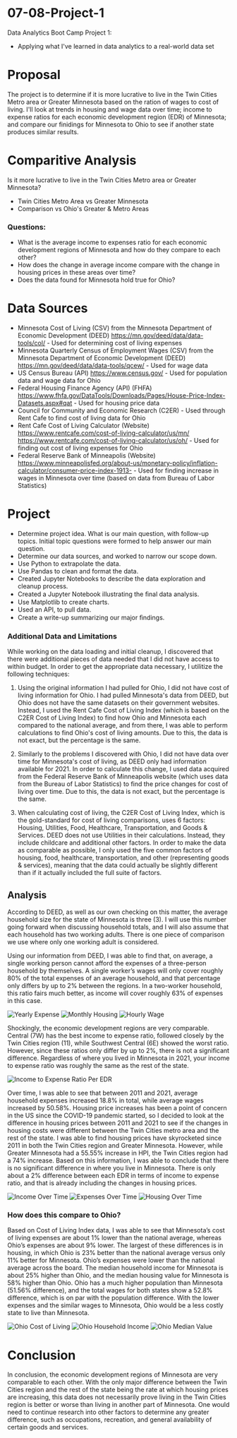 # 07-08-Project-1
Data Analytics Boot Camp Project 1: 
* Applying what I've learned in data analytics to a real-world data set


# Proposal
The project is to determine if it is more lucrative to live in the Twin Cities Metro area or Greater Minnesota based on the ration of wages to cost of living. I'll look at trends in housing and wage data over time; income to expense ratios for each economic development region (EDR) of Minnesota; and compare our finidings for Minnesota to Ohio to see if another state produces similar results.

# Comparitive Analysis
Is it more lucrative to live in the Twin Cities Metro area or Greater Minnesota?

  * Twin Cities Metro Area vs Greater Minnesota
  * Comparison vs Ohio's Greater & Metro Areas

### Questions:
 * What is the average income to expenses ratio for each economic development regions of Minnesota and how do they compare to each other? 
 * How does the change in average income compare with the change in housing prices in these areas over time? 
 * Does the data found for Minnesota hold true for Ohio? 

# Data Sources
- Minnesota Cost of Living (CSV) from the Minnesota Department of Economic Development (DEED) https://mn.gov/deed/data/data-tools/col/ - Used for determining cost of living expenses
- Minnesota Quarterly Census of Employment Wages (CSV) from the Minnesota Department of Economic Development (DEED) https://mn.gov/deed/data/data-tools/qcew/ - Used for wage data
- US Census Bureau (API) https://www.census.gov/ - Used for population data and wage data for Ohio
- Federal Housing Finance Agency (API) (FHFA) https://www.fhfa.gov/DataTools/Downloads/Pages/House-Price-Index-Datasets.aspx#qat - Used for housing price data
- Council for Community and Economic Research (C2ER) - Used through Rent Cafe to find cost of living data for Ohio
- Rent Cafe Cost of Living Calculator (Website) https://www.rentcafe.com/cost-of-living-calculator/us/mn/ https://www.rentcafe.com/cost-of-living-calculator/us/oh/ - Used for finding out cost of living expenses for Ohio
- Federal Reserve Bank of Minneapolis (Website) https://www.minneapolisfed.org/about-us/monetary-policy/inflation-calculator/consumer-price-index-1913- - Used for finding increase in wages in Minnesota over time (based on data from Bureau of Labor Statistics)

# Project
 * Determine project idea. What is our main question, with follow-up topics. Initial topic questions were formed to help answer our main question.
 * Determine our data sources, and worked to narrow our scope down.
 * Use Python to extrapolate the data.
 * Use Pandas to clean and format the data.
 * Created Jupyter Notebooks to describe the data exploration and cleanup process.
 * Created a Jupyter Notebook illustrating the ﬁnal data analysis.
 * Use Matplotlib to create charts.
 * Used an API, to pull data.
 * Create a write-up summarizing our major ﬁndings.
 
### Additional Data and Limitations

While working on the data loading and initial cleanup, I discovered that there were additional pieces of data needed that I did not have access to within budget. In order to get the appropriate data necessary, I utilitize the following techniques:

1) Using the original information I had pulled for Ohio, I did not have cost of living information for Ohio. I had pulled Minnesota's data from DEED, but Ohio does not have the same datasets on their government websites. Instead, I used the Rent Cafe Cost of Living Index (which is based on the C2ER Cost of Living Index) to find how Ohio and Minnesota each compared to the national average, and from there, I was able to perform calculations to find Ohio's cost of living amounts. Due to this, the data is not exact, but the percentage is the same.

2) Similarly to the problems I discovered with Ohio, I did not have data over time for Minnesota's cost of living, as DEED only had information available for 2021. In order to calculate this change, I used data acquired from the Federal Reserve Bank of Minneapolis website (which uses data from the Bureau of Labor Statistics) to find the price changes for cost of living over time. Due to this, the data is not exact, but the percentage is the same.

3) When calculating cost of living, the C2ER Cost of Living Index, which is the gold-standard for cost of living comparisons, uses 6 factors: Housing, Utilities, Food, Healthcare, Transportation, and Goods & Services. DEED does not use Utilities in their calculations. Instead, they include childcare and additional other factors. In order to make the data as comparable as possible, I only used the five common factors of housing, food, healthcare, transportation, and other (representing goods & services), meaning that the data could actually be slightly different than if it actually included the full suite of factors.

## Analysis
According to DEED, as well as our own checking on this matter, the average household size for the state of Minnesota is three (3). I will use this number going forward when discussing household totals, and I will also assume that each household has two working adults. There is one piece of comparison we use where only one working adult is considered.

Using our information from DEED, I was able to find that, on average, a single working person cannot afford the expenses of a three-person household by themselves. A single worker’s wages will only cover roughly 80% of the total expenses of an average household, and that percentage only differs by up to 2% between the regions. In a two-worker household, this ratio fairs much better, as income will cover roughly 63% of expenses in this case.

![Yearly Expense](cost_of_living/output_data/yearly_expense.png)
![Monthly Housing](cost_of_living/output_data/monthly_housing.png) 
![Hourly Wage](cost_of_living/output_data/hourly_wage.png)

Shockingly, the economic development regions are very comparable. Central (7W) has the best income to expense ratio, followed closely by the Twin Cities region (11), while Southwest Central (6E) showed the worst ratio. However, since these ratios only differ by up to 2%, there is not a significant difference. Regardless of where you lived in Minnesota in 2021, your income to expense ratio was roughly the same as the rest of the state.

![Income to Expense Ratio Per EDR](cost_of_living/output_data/inc_exp_ratio1.png)

Over time, I was able to see that between 2011 and 2021, average household expenses increased 18.8% in total, while average wages increased by 50.58%. Housing price increases has been a point of concern in the US since the COVID-19 pandemic started, so I decided to look at the difference in housing prices between 2011 and 2021 to see if the changes in housing costs were different between the Twin Cities metro area and the rest of the state. I was able to find housing prices have skyrocketed since 2011 in both the Twin Cities region and Greater Minnesota. However, while Greater Minnesota had a 55.55% increase in HPI, the Twin Cities region had a 74% increase. Based on this information, I was able to conclude that there is no significant difference in where you live in Minnesota. There is only about a 2% difference between each EDR in terms of income to expense ratio, and that is already including the changes in housing prices.

![Income Over Time](wages/output_data/total_quarterly_wages.png)
![Expenses Over Time](wages/output_data/total_quarterly_expenses.png)
![Housing Over Time](housing_prices/output_data/change_in_housing_prices.png)

### How does this compare to Ohio?
Based on Cost of Living Index data, I was able to see that Minnesota’s cost of living expenses are about 1% lower than the national average, whereas Ohio’s expenses are about 9% lower. The largest of these differences is in housing, in which Ohio is 23% better than the national average versus only 11% better for Minnesota. Ohio’s expenses were lower than the national average across the board. The median household income for Minnesota is about 25% higher than Ohio, and the median housing value for Minnesota is 58% higher than Ohio. Ohio has a much higher population than Minnesota (51.56% difference), and the total wages for both states show a 52.8% difference, which is on par with the population difference. With the lower expenses and the similar wages to Minnesota, Ohio would be a less costly state to live than Minnesota.

![Ohio Cost of Living](OH_MN_compare/output_data/col.png)
![Ohio Household Income](OH_MN_compare/output_data/mhi.png)
![Ohio Median Value](OH_MN_compare/output_data/mv.png)

# Conclusion

In conclusion, the economic development regions of Minnesota are very comparable to each other. With the only major difference between the Twin Cities region and the rest of the state being the rate at which housing prices are increasing, this data does not necessarily prove living in the Twin Cities region is better or worse than living in another part of Minnesota. One would need to continue research into other factors to determine any greater difference, such as occupations, recreation, and general availability of certain goods and services.
